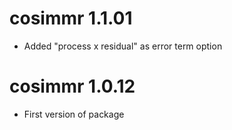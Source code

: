 # cosimmr 1.1.01
- Added "process x residual" as error term option

# cosimmr 1.0.12
- First version of package